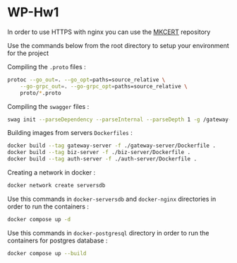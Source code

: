 # WP-Hw1
In order to use HTTPS with nginx you can use the [MKCERT](https://github.com/FiloSottile/mkcert) repository

Use the commands below from the root directory to setup your environment for the project

Compiling the `.proto` files :
```bash
protoc --go_out=. --go_opt=paths=source_relative \
    --go-grpc_out=. --go-grpc_opt=paths=source_relative \
    proto/*.proto
```

Compiling the `swagger` files :
```bash
swag init --parseDependency --parseInternal --parseDepth 1 -g /gateway-server/main.go
```

Building images from servers `Dockerfiles` :
```bash
docker build --tag gateway-server -f ./gateway-server/Dockerfile .
docker build --tag biz-server -f ./biz-server/Dockerfile .
docker build --tag auth-server -f ./auth-server/Dockerfile .
```

Creating a network in docker :
```bash
docker network create serversdb
```

Use this commands in `docker-serversdb` and `docker-nginx` directories in order to run the containers :

```bash
docker compose up -d
```


Use this commands in `docker-postgresql` directory in order to run the containers for postgres database :

```bash
docker compose up --build
```